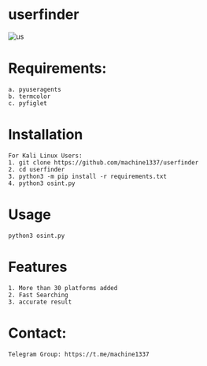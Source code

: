 # userfinder

![us](https://user-images.githubusercontent.com/82051128/202719447-919b6b2e-4ce3-46ae-85fb-4100c22eb226.png)

# Requirements:
    a. pyuseragents
    b. termcolor
    c. pyfiglet
    
# Installation
    For Kali Linux Users:
    1. git clone https://github.com/machine1337/userfinder
    2. cd userfinder 
    3. python3 -m pip install -r requirements.txt
    4. python3 osint.py
    
    
# Usage
    python3 osint.py
    

  
# Features
    1. More than 30 platforms added
    2. Fast Searching
    3. accurate result
    
# Contact:
    Telegram Group: https://t.me/machine1337
